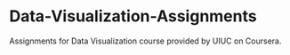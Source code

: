 # Data-Visualization-Assignments
Assignments for Data Visualization course provided by UIUC on Coursera.
